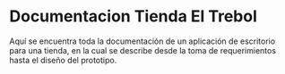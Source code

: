 # Documentacion Tienda El Trebol
Aquí se encuentra toda la documentación de un aplicación de escritorio para una tienda, en la cual se describe desde la toma de requerimientos hasta el diseño del prototipo.

